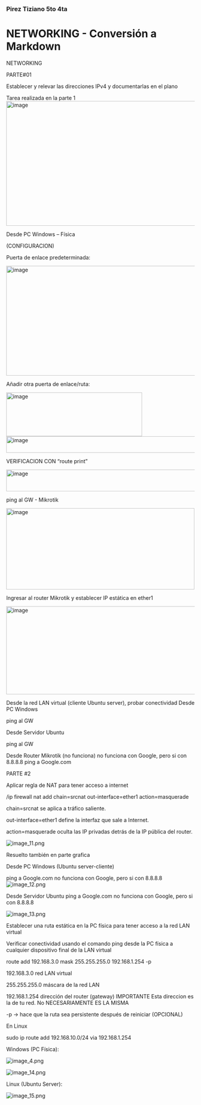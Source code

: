 ### Pirez Tiziano 5to 4ta
# NETWORKING - Conversión a Markdown

NETWORKING

PARTE#01

Establecer y relevar las direcciones IPv4 y documentarlas en el plano

Tarea realizada en la parte 1
<img width="729" height="333" alt="image" src="https://github.com/user-attachments/assets/92a9004a-ccd8-45a8-98d7-39cc81ff8765" />


Desde PC Windows – Física

(CONFIGURACION)

Puerta de enlace predeterminada:

<img width="612" height="293" alt="image" src="https://github.com/user-attachments/assets/37a02e39-e595-4a01-aa87-ff15fae0535e" />


Añadir otra puerta de enlace/ruta:

<img width="363" height="117" alt="image" src="https://github.com/user-attachments/assets/aae95286-2834-4eff-8764-f733da3b368b" />
<img width="641" height="44" alt="image" src="https://github.com/user-attachments/assets/f399da41-5533-4449-ab48-c6af007bdffe" />


VERIFICACION CON “route print”

<img width="606" height="58" alt="image" src="https://github.com/user-attachments/assets/15b70254-06c4-4d11-abfc-eea095d34bd1" />


ping al GW - Mikrotik

<img width="503" height="217" alt="image" src="https://github.com/user-attachments/assets/ab01bdeb-fa07-4753-b104-bcfa542f0576" />



Ingresar al router Mikrotik y establecer IP estática en ether1

<img width="617" height="235" alt="image" src="https://github.com/user-attachments/assets/3ac19f64-7a9a-45ce-81ee-860e9c80c52e" />


Desde la red LAN virtual (cliente Ubuntu server), probar conectividad
 Desde PC Windows

ping al GW




Desde Servidor Ubuntu 
   
ping al GW




Desde Router Mikrotik (no funciona) no funciona con Google, pero si con 8.8.8.8  ping a Google.com



PARTE #2

Aplicar regla de NAT para tener acceso a internet

/ip firewall nat add chain=srcnat out-interface=ether1 action=masquerade

chain=srcnat se aplica a tráfico saliente.

out-interface=ether1 define la interfaz que sale a Internet.

action=masquerade oculta las IP privadas detrás de la IP pública del router.

![image_11.png](./NETWORKING#2Pirez_images/image_11.png)

Resuelto también en parte grafica

Desde PC Windows (Ubuntu server-cliente)

ping a Google.com no funciona con Google, pero si con 8.8.8.8
![image_12.png](./NETWORKING#2Pirez_images/image_12.png)

Desde Servidor Ubuntu 
 ping a Google.com
 no funciona con Google, pero si con 8.8.8.8

![image_13.png](./NETWORKING#2Pirez_images/image_13.png)

Establecer una ruta estática en la PC física para tener acceso a la red LAN virtual

Verificar conectividad usando el comando ping desde la PC física a cualquier dispositivo final de la LAN virtual

route add 192.168.3.0 mask 255.255.255.0 192.168.1.254 -p

192.168.3.0 red LAN virtual

255.255.255.0 máscara de la red LAN

192.168.1.254 dirección del router (gateway) IMPORTANTE Esta direccion es la de tu red. No NECESARIAMENTE ES LA MISMA

-p → hace que la ruta sea persistente después de reiniciar (OPCIONAL)

En Linux

sudo ip route add 192.168.10.0/24 via 192.168.1.254

Windows (PC Física):

![image_4.png](./NETWORKING#2Pirez_images/image_4.png)

![image_14.png](./NETWORKING#2Pirez_images/image_14.png)

Linux (Ubuntu Server):

![image_15.png](./NETWORKING#2Pirez_images/image_15.png)

